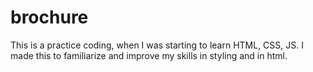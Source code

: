 # brochure
This is a practice coding, when I was starting to learn HTML, CSS, JS. I made this to familiarize and improve my skills in styling and in html.
